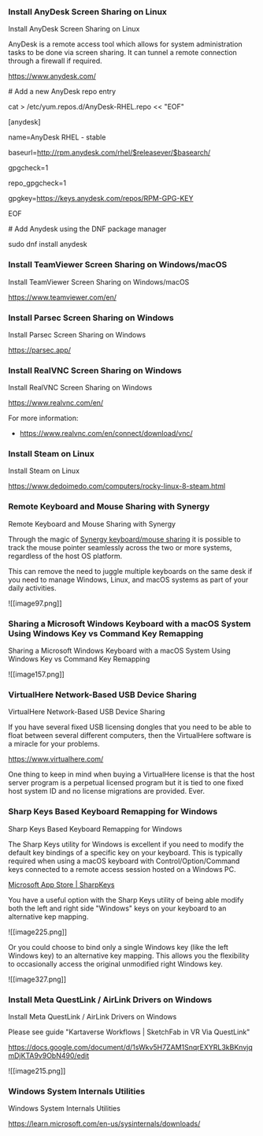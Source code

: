 ### Install AnyDesk Screen Sharing on Linux

Install AnyDesk Screen Sharing on Linux

AnyDesk is a remote access tool which allows for system administration tasks to be done via screen sharing. It can tunnel a remote connection through a firewall if required.

<https://www.anydesk.com/>

\# Add a new AnyDesk repo entry

cat \> /etc/yum.repos.d/AnyDesk-RHEL.repo \<\< "EOF"

\[anydesk\]

name=AnyDesk RHEL - stable

baseurl=http://rpm.anydesk.com/rhel/$releasever/$basearch/

gpgcheck=1

repo_gpgcheck=1

gpgkey=https://keys.anydesk.com/repos/RPM-GPG-KEY

EOF

\# Add Anydesk using the DNF package manager

sudo dnf install anydesk

### Install TeamViewer Screen Sharing on Windows/macOS

Install TeamViewer Screen Sharing on Windows/macOS

<https://www.teamviewer.com/en/>

### Install Parsec Screen Sharing on Windows

Install Parsec Screen Sharing on Windows

<https://parsec.app/>

### Install RealVNC Screen Sharing on Windows

Install RealVNC Screen Sharing on Windows

<https://www.realvnc.com/en/>

For more information:

-   <https://www.realvnc.com/en/connect/download/vnc/>

### Install Steam on Linux

Install Steam on Linux

<https://www.dedoimedo.com/computers/rocky-linux-8-steam.html>

### Remote Keyboard and Mouse Sharing with Synergy

Remote Keyboard and Mouse Sharing with Synergy

Through the magic of [Synergy keyboard/mouse sharing](https://symless.com/synergy) it is possible to track the mouse pointer seamlessly across the two or more systems, regardless of the host OS platform.

This can remove the need to juggle multiple keyboards on the same desk if you need to manage Windows, Linux, and macOS systems as part of your daily activities.

![[image97.png]]

### Sharing a Microsoft Windows Keyboard with a macOS System Using Windows Key vs Command Key Remapping

Sharing a Microsoft Windows Keyboard with a macOS System Using Windows Key vs Command Key Remapping

![[image157.png]]

### VirtualHere Network-Based USB Device Sharing

VirtualHere Network-Based USB Device Sharing

If you have several fixed USB licensing dongles that you need to be able to float between several different computers, then the VirtualHere software is a miracle for your problems.

<https://www.virtualhere.com/>

One thing to keep in mind when buying a VirtualHere license is that the host server program is a perpetual licensed program but it is tied to one fixed host system ID and no license migrations are provided. Ever.

### Sharp Keys Based Keyboard Remapping for Windows

Sharp Keys Based Keyboard Remapping for Windows

The Sharp Keys utility for Windows is excellent if you need to modify the default key bindings of a specific key on your keyboard. This is typically required when using a macOS keyboard with Control/Option/Command keys connected to a remote access session hosted on a Windows PC.

[Microsoft App Store \| SharpKeys](https://apps.microsoft.com/store/detail/sharpkeys/XPFFCG7M673D4F)

You have a useful option with the Sharp Keys utility of being able modify both the left and right side "Windows" keys on your keyboard to an alternative kep mapping.

![[image225.png]]

Or you could choose to bind only a single Windows key (like the left Windows key) to an alternative key mapping. This allows you the flexibility to occasionally access the original unmodified right Windows key.

![[image327.png]]

### Install Meta QuestLink / AirLink Drivers on Windows

Install Meta QuestLink / AirLink Drivers on Windows

Please see guide "Kartaverse Workflows \| SketchFab in VR Via QuestLink"

<https://docs.google.com/document/d/1sWkv5H7ZAM1SnqrEXYRL3kBKnvjqmDjKTA9v9ObN490/edit>

![[image215.png]]

### Windows System Internals Utilities

Windows System Internals Utilities

<https://learn.microsoft.com/en-us/sysinternals/downloads/>